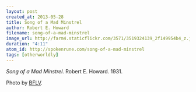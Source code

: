 ```yaml
---
layout: post
created_at: 2013-05-28
title: Song of a Mad Minstrel
author: Robert E. Howard
filename: song-of-a-mad-minstrel
image_url: http://farm4.staticflickr.com/3571/3519324139_2f149954b4_z.jpg?zz=1
duration: "4:11"
atom_id: http://spokenrune.com/song-of-a-mad-minstrel
tags: [otherworldly]
---
```


_Song of a Mad Minstrel_.  Robert E. Howard.  1931.

Photo by [BFLV](http://www.flickr.com/photos/bflv/3519324139/).
